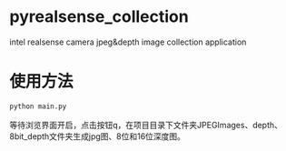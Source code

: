 # pyrealsense_collection
 intel realsense camera jpeg&depth image collection application
 
 # 使用方法
 ```python
 python main.py
 ```
 等待浏览界面开启，点击按钮q，在项目目录下文件夹JPEGImages、depth、8bit_depth文件夹生成jpg图、8位和16位深度图。

